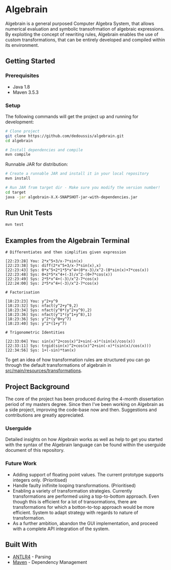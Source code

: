 # Algebrain

Algebrain is a general purposed Computer Algebra System, that allows numerical evaluation and symbolic transofrmation of algebraic expressions. By exploiting the concept of rewriting rules, Algebrain enables the use of custom transformations, that can be entirely developed and compiled within its environment.  

## Getting Started

### Prerequisites

* Java 1.8
* Maven 3.5.3

### Setup

The following commands will get the project up and running for development:
``` bash
# Clone project
git clone https://github.com/dedoussis/algebrain.git
cd algebrain

# Install dependencies and compile
mvn compile
```

Runnable JAR for distribution:  
``` bash
# Create a runnable JAR and install it in your local repository
mvn install

# Run JAR from target dir - Make sure you modify the version number!
cd target
java -jar algebrain-X.X-SNAPSHOT-jar-with-dependencies.jar
```

## Run Unit Tests

``` bash
mvn test
```

## Examples from the Algebrain Terminal

``` 
# Differentiates and then simplifies given expression

[22:23:28] You: 2*x^5+3/x-7*sin(x)
[22:23:38] Sys: diff(2*x^5+3/x-7*sin(x),x)
[22:23:43] Sys: 0*x^5+2*1*5*x^4+(0*x-3)/x^2-(0*sin(x)+7*cos(x))
[22:23:48] Sys: 0+2*5*x^4+(-3)/x^2-(0+7*cos(x))
[22:23:49] Sys: 2*5*x^4+(-3)/x^2-7*cos(x)
[22:24:00] Sys: 2*5*x^4+(-3)/x^2-7*cos(x)
```

``` 
# Factorisation

[18:23:23] You: y^2+y^9
[18:23:32] Sys: nfact(y^2+y^9,2)
[18:23:34] Sys: nfact(y^0*(y^2+y^9),2)
[18:23:36] Sys: nfact(y^1*(y^1+y^8),1)
[18:23:36] Sys: y^2*(y^0+y^7)
[18:23:40] Sys: y^2*(1+y^7)
```
``` 
# Trigonometric Identities

[22:33:04] You: sin(x)^2+cos(x)^2+sin(-x)*(sin(x)/cos(x))
[22:33:11] Sys: trgid(sin(x)^2+cos(x)^2+sin(-x)*(sin(x)/cos(x)))
[22:34:56] Sys: 1+(-sin)*tan(x)
```

To get an idea of how transformation rules are structured you can go through the default transformations of algebrain in [src/main/resources/transformations](https://github.com/dedoussis/algebrain/tree/master/src/main/resources/transformations).

## Project Background

The core of the project has been produced during the 4-month dissertation period of my masters degree. Since then I've been working on Algebrain as a side project, improving the code-base now and then. Suggestions and contributions are greatly appreciated.  

### Userguide

Detailed insights on how Algebrain works as well as help to get you started with the syntax of the Algebrain language can be found within the userguide document of this repository. 

### Future Work

* Adding support of floating point values. The current prototype supports integers only. (Prioritised)
* Handle faulty inifinite looping transformations. (Prioritised)
* Enabling a variety of transformation strategies. Currently transformations are performed using a top-to-bottom approach. Even though this is efficient for a lot of transormations, there are transformations for which a botton-to-top approach would be more efficient. System to adapt strategy with regards to nature of transformation.
* As a further ambition, abandon the GUI implementation, and proceed with a complete API integration of the system.

## Built With

* [ANTLR4](http://www.antlr.org/) - Parsing
* [Maven](https://maven.apache.org/) - Dependency Management
